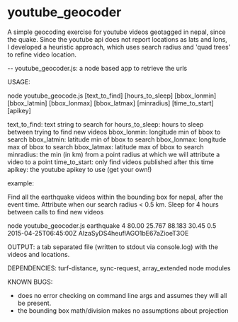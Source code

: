 # youtube_geocoder
A simple geocoding exercise for youtube videos geotagged in nepal, since the quake. Since the youtube api does not report locations as lats and lons, I developed a heuristic approach, which uses search radius and 'quad trees' to refine video location.


-- youtube_geocoder.js: a node based app to retrieve the urls

USAGE: 

node youtube_geocode.js [text_to_find] [hours_to_sleep] [bbox_lonmin] [bbox_latmin] [bbox_lonmax] [bbox_latmax]  [minradius] [time_to_start] [apikey]


text_to_find: text string to search for
hours_to_sleep: hours to sleep between trying to find new videos
bbox_lonmin: longitude min of bbox to search
bbox_latmin: latitude min of bbox to search
bbox_lonmax: longitude max of bbox to search
bbox_latmax: latitude max of bbox to search
minradius: the min  (in km) from a point radius at which we will attribute a video to a point
time_to_start: only find videos published after this time
apikey: the youtube apikey to use (get your own!)


example:

Find all the earthquake videos within the bounding box for nepal, after the event time. Attribute when our search radius < 0.5 km. Sleep for 4 hours between calls to find new videos

node youtube_geocoder.js earthquake 4 80.00 25.767 88.183 30.45 0.5 2015-04-25T06:45:00Z  AIzaSyDS4heuflAGO1bE67aZioeT3OE


OUTPUT: a tab separated file (written to stdout via console.log) with the videos and locations.

DEPENDENCIES: turf-distance, sync-request, array_extended node modules

KNOWN BUGS: 

* does no error checking on command line args and assumes they will all be present.
* the bounding box math/division makes no assumptions about projection
